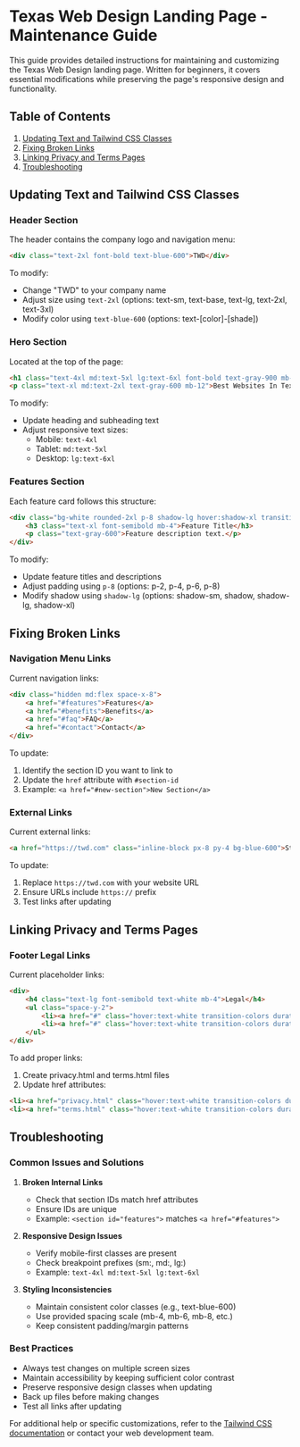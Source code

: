 # Texas Web Design Landing Page - Maintenance Guide

This guide provides detailed instructions for maintaining and customizing the Texas Web Design landing page. Written for beginners, it covers essential modifications while preserving the page's responsive design and functionality.

## Table of Contents
1. [Updating Text and Tailwind CSS Classes](#updating-text-and-tailwind-css-classes)
2. [Fixing Broken Links](#fixing-broken-links)
3. [Linking Privacy and Terms Pages](#linking-privacy-and-terms-pages)
4. [Troubleshooting](#troubleshooting)

## Updating Text and Tailwind CSS Classes

### Header Section
The header contains the company logo and navigation menu:
```html
<div class="text-2xl font-bold text-blue-600">TWD</div>
```
To modify:
- Change "TWD" to your company name
- Adjust size using `text-2xl` (options: text-sm, text-base, text-lg, text-2xl, text-3xl)
- Modify color using `text-blue-600` (options: text-[color]-[shade])

### Hero Section
Located at the top of the page:
```html
<h1 class="text-4xl md:text-5xl lg:text-6xl font-bold text-gray-900 mb-6">Texas Web Design</h1>
<p class="text-xl md:text-2xl text-gray-600 mb-12">Best Websites In Texas</p>
```
To modify:
- Update heading and subheading text
- Adjust responsive text sizes:
  - Mobile: `text-4xl`
  - Tablet: `md:text-5xl`
  - Desktop: `lg:text-6xl`

### Features Section
Each feature card follows this structure:
```html
<div class="bg-white rounded-2xl p-8 shadow-lg hover:shadow-xl transition-shadow duration-300">
    <h3 class="text-xl font-semibold mb-4">Feature Title</h3>
    <p class="text-gray-600">Feature description text.</p>
</div>
```
To modify:
- Update feature titles and descriptions
- Adjust padding using `p-8` (options: p-2, p-4, p-6, p-8)
- Modify shadow using `shadow-lg` (options: shadow-sm, shadow, shadow-lg, shadow-xl)

## Fixing Broken Links

### Navigation Menu Links
Current navigation links:
```html
<div class="hidden md:flex space-x-8">
    <a href="#features">Features</a>
    <a href="#benefits">Benefits</a>
    <a href="#faq">FAQ</a>
    <a href="#contact">Contact</a>
</div>
```
To update:
1. Identify the section ID you want to link to
2. Update the `href` attribute with `#section-id`
3. Example: `<a href="#new-section">New Section</a>`

### External Links
Current external links:
```html
<a href="https://twd.com" class="inline-block px-8 py-4 bg-blue-600">Start Your Project</a>
```
To update:
1. Replace `https://twd.com` with your website URL
2. Ensure URLs include `https://` prefix
3. Test links after updating

## Linking Privacy and Terms Pages

### Footer Legal Links
Current placeholder links:
```html
<div>
    <h4 class="text-lg font-semibold text-white mb-4">Legal</h4>
    <ul class="space-y-2">
        <li><a href="#" class="hover:text-white transition-colors duration-300">Privacy Policy</a></li>
        <li><a href="#" class="hover:text-white transition-colors duration-300">Terms of Service</a></li>
    </ul>
</div>
```
To add proper links:
1. Create privacy.html and terms.html files
2. Update href attributes:
```html
<li><a href="privacy.html" class="hover:text-white transition-colors duration-300">Privacy Policy</a></li>
<li><a href="terms.html" class="hover:text-white transition-colors duration-300">Terms of Service</a></li>
```

## Troubleshooting

### Common Issues and Solutions

1. **Broken Internal Links**
   - Check that section IDs match href attributes
   - Ensure IDs are unique
   - Example: `<section id="features">` matches `<a href="#features">`

2. **Responsive Design Issues**
   - Verify mobile-first classes are present
   - Check breakpoint prefixes (sm:, md:, lg:)
   - Example: `text-4xl md:text-5xl lg:text-6xl`

3. **Styling Inconsistencies**
   - Maintain consistent color classes (e.g., text-blue-600)
   - Use provided spacing scale (mb-4, mb-6, mb-8, etc.)
   - Keep consistent padding/margin patterns

### Best Practices
- Always test changes on multiple screen sizes
- Maintain accessibility by keeping sufficient color contrast
- Preserve responsive design classes when updating
- Back up files before making changes
- Test all links after updating

For additional help or specific customizations, refer to the [Tailwind CSS documentation](https://tailwindcss.com/docs) or contact your web development team.